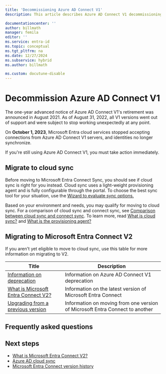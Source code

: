 ```yaml
---
title: 'Decommissioning Azure AD Connect V1'
description: This article describes Azure AD Connect V1 decommissioning and how to migrate to V2.

documentationcenter: ''
author: billmath
manager: femila
editor: ''
ms.service: entra-id
ms.topic: conceptual
ms.tgt_pltfrm: na
ms.date: 12/27/2024
ms.subservice: hybrid
ms.author: billmath

ms.custom: docutune-disable
---
```


# Decommission Azure AD Connect V1

The one-year advanced notice of Azure AD Connect V1's retirement was announced in August 2021. As of August 31, 2022, all V1 versions went out of support and were subject to stop working unexpectedly at any point.

On **October 1, 2023**, Microsoft Entra cloud services stopped accepting connections from Azure AD Connect V1 servers, and identities no longer synchronize.

If you're still using Azure AD Connect V1, you must take action immediately.


##  Migrate to cloud sync
Before moving to Microsoft Entra Connect Sync, you should see if cloud sync is right for you instead. Cloud sync uses a light-weight provisioning agent and is fully configurable through the portal. To choose the best sync tool for your situation, use the [Wizard to evaluate sync options.](https://aka.ms/EvaluateSyncOptions)

Based on your environment and needs, you may qualify for moving to cloud sync. For a comparison of cloud sync and connect sync, see [Comparison between cloud sync and connect sync](cloud-sync/what-is-cloud-sync.md#comparison-between-azure-ad-connect-and-cloud-sync). To learn more, read [What is cloud sync?](cloud-sync/what-is-cloud-sync.md) and [What is the provisioning agent?](cloud-sync/what-is-provisioning-agent.md)

## Migrating to Microsoft Entra Connect V2
If you aren't yet eligible to move to cloud sync, use this table for more information on migrating to V2.

|Title|Description|
|-----|-----|
|[Information on deprecation](connect/deprecated-azure-ad-connect.md)|Information on Azure AD Connect V1 deprecation|
|[What is Microsoft Entra Connect V2?](connect/whatis-azure-ad-connect-v2.md)|Information on the latest version of Microsoft Entra Connect|
|[Upgrading from a previous version](connect/how-to-upgrade-previous-version.md)|Information on moving from one version of Microsoft Entra Connect to another


## Frequently asked questions



## Next steps

- [What is Microsoft Entra Connect V2?](./connect/whatis-azure-ad-connect-v2.md)
- [Azure AD cloud sync](./cloud-sync/what-is-cloud-sync.md)
- [Microsoft Entra Connect version history](./connect/reference-connect-version-history.md)
